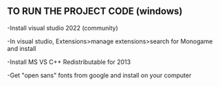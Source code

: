 ## TO RUN THE PROJECT CODE (windows) ## 
-Install visual studio 2022 (community)

-In visual studio, Extensions>manage extensions>search for Monogame and install

-Install MS VS C++ Redistributable for 2013

-Get "open sans" fonts from google and install on your computer
